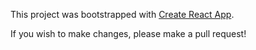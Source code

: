 This project was bootstrapped with [Create React App](https://github.com/facebook/create-react-app).

If you wish to make changes, please make a pull request!